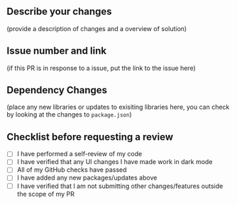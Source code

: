 ## Describe your changes

(provide a description of changes and a overview of solution)

## Issue number and link

(if this PR is in response to a issue, put the link to the issue here)

## Dependency Changes

(place any new libraries or updates to exisiting libraries here, you can check by looking at the changes to `package.json`)

## Checklist before requesting a review

- [ ] I have performed a self-review of my code
- [ ] I have verified that any UI changes I have made work in dark mode
- [ ] All of my GitHub checks have passed
- [ ] I have added any new packages/updates above
- [ ] I have verified that I am not submitting other changes/features outside the scope of my PR
